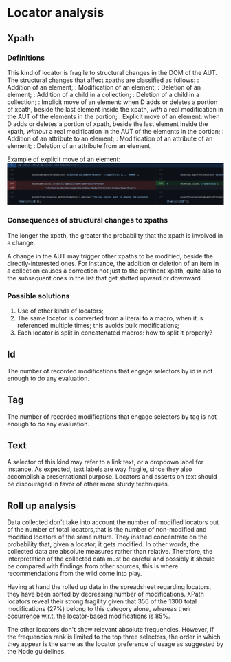 # Locator analysis

## Xpath

### Definitions

This kind of locator is fragile to structural changes in the DOM of the AUT. The structural changes that affect xpaths are classified as follows:
: Addition of an element;
: Modification of an element;
: Deletion of an element;
: Addition of a child in a collection;
: Deletion of a child in a collection;
: Implicit move of an element: when D adds or deletes a portion of xpath, beside the last element inside the xpath, *with* a real modification in the AUT of the elements in the portion;
: Explicit move of an element: when D adds or deletes a portion of xpath, beside the last element inside the xpath, *without* a real modification in the AUT of the elements in the portion;
: Addition of an attribute to an element;
: Modification of an attribute of an element;
: Deletion of an attribute from an element.

Example of explicit move of an element: ![Move element](<./DiffExamples/XpathMoveElement.png>)

### Consequences of structural changes to xpaths

The longer the xpath, the greater the probability that the xpath is involved in a change.

A change in the AUT may trigger other xpaths to be modified, beside the directly-interested ones. For instance, the addition or deletion of an item in a collection causes a correction not just to the pertinent xpath, quite also to the subsequent ones in the list that get shifted upward or downward.

### Possible solutions

1. Use of other kinds of locators;
2. The same locator is converted from a literal to a macro, when it is referenced multiple times; this avoids bulk modifications;
3. Each locator is split in concatenated macros: how to split it properly?

## Id

The number of recorded modifications that engage selectors by id is not enough to do any evaluation.

## Tag

The number of recorded modifications that engage selectors by tag is not enough to do any evaluation.

## Text

A selector of this kind may refer to a link text, or a dropdown label for instance. As expected, text labels are way fragile, since they also accomplish a presentational purpose.
Locators and asserts on text should be discouraged in favor of other more sturdy techniques.

## Roll up analysis

Data collected don't take into account the number of modified locators out of the number of total locators,that is the number of non-modified and modified locators of the same nature. They instead concentrate on the probability that, given a locator, it gets modified. In other words, the collected data are absolute measures rather than relative.
Therefore, the interpretation of the collected data must be careful and possibly it should be compared with findings from other sources; this is where recommendations from the wild come into play.

Having at hand the rolled up data in the spreadsheet regarding locators, they have been sorted by decreasing number of modifications.
XPath locators reveal their strong fragility given that 356 of the 1300 total modifications (27%) belong to this category alone, whereas their occurrence w.r.t. the locator-based modifications is 85%.

The other locators don't show relevant absolute frequencies. However, if the frequencies rank is limited to the top three selectors, the order in which they appear is the same as the locator preference of usage as suggested by the Node guidelines.
